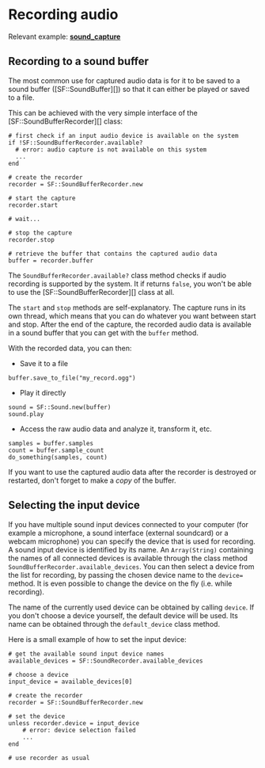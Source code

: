 # Recording audio

Relevant example: **[sound_capture](https://github.com/oprypin/crsfml/tree/master/examples/sound_capture.cr)**

## Recording to a sound buffer

The most common use for captured audio data is for it to be saved to a sound buffer ([SF::SoundBuffer][]) so that it can either be played or saved to a file.

This can be achieved with the very simple interface of the [SF::SoundBufferRecorder][] class:

```crystal
# first check if an input audio device is available on the system
if !SF::SoundBufferRecorder.available?
  # error: audio capture is not available on this system
  ...
end

# create the recorder
recorder = SF::SoundBufferRecorder.new

# start the capture
recorder.start

# wait...

# stop the capture
recorder.stop

# retrieve the buffer that contains the captured audio data
buffer = recorder.buffer
```

The `SoundBufferRecorder.available?` class method checks if audio recording is supported by the system. It if returns `false`, you won't be able to use the [SF::SoundBufferRecorder][] class at all.

The `start` and `stop` methods are self-explanatory. The capture runs in its own thread, which means that you can do whatever you want between start and stop. After the end of the capture, the recorded audio data is available in a sound buffer that you can get with the `buffer` method.

With the recorded data, you can then:

* Save it to a file

```crystal
buffer.save_to_file("my_record.ogg")
```

* Play it directly

```crystal
sound = SF::Sound.new(buffer)
sound.play
```

* Access the raw audio data and analyze it, transform it, etc.

```crystal
samples = buffer.samples
count = buffer.sample_count
do_something(samples, count)
```

If you want to use the captured audio data after the recorder is destroyed or restarted, don't forget to make a *copy* of the buffer.

## Selecting the input device

If you have multiple sound input devices connected to your computer (for example a microphone, a sound interface (external soundcard) or a webcam microphone) you can specify the device that is used for recording. A sound input device is identified by its name. An `Array(String)` containing the names of all connected devices is available through the class method `SoundBufferRecorder.available_devices`. You can then select a device from the list for recording, by passing the chosen device name to the `device=` method. It is even possible to change the device on the fly (i.e. while recording).

The name of the currently used device can be obtained by calling `device`. If you don't choose a device yourself, the default device will be used. Its name can be obtained through the `default_device` class method.

Here is a small example of how to set the input device:

```crystal
# get the available sound input device names
available_devices = SF::SoundRecorder.available_devices

# choose a device
input_device = available_devices[0]

# create the recorder
recorder = SF::SoundBufferRecorder.new

# set the device
unless recorder.device = input_device
    # error: device selection failed
    ...
end

# use recorder as usual
```

<!--

## Custom recording

If storing the captured data in a sound buffer is not what you want, you can write your own recorder. Doing so will allow you to process the audio data while it is captured, (almost) directly from the recording device. This way you can, for example, stream the captured audio over the network, perform real-time analysis on it, etc.

To write your own recorder, you must inherit from the [SF::SoundRecorder][] abstract base class. In fact, [SF::SoundBufferRecorder][] is just a built-in specialization of this class.

You only have a single virtual function to override in your derived class: `onProcessSamples`. It is called every time a new chunk of audio samples is captured, so this is where you implement your specific stuff.

Audio samples are provided to the `onProcessSamples` function every 100 ms. This is currently hard-coded into SFML and you can't change that (unless you modify SFML itself). This may change in the future.

There are also two additional virtual functions that you can optionally override: `onStart` and `onStop`. They are called when the capture starts/stops respectively. They are useful for initialization/cleanup tasks.

Here is the skeleton of a complete derived class:

```crystal
class MyRecorder < SF::SoundRecorder
  def on_start # optional
    # initialize whatever has to be done before the capture starts
    ...

    # return true to start the capture, or false to cancel it
    true
  end

  def on_process_samples(samples, sample_count)
    # do something useful with the new chunk of samples
    ...

    # return true to continue the capture, or false to stop it
    true
  end

  def on_stop # optional
    # clean up whatever has to be done after the capture is finished
    ...
  end
end
```

The `available?`/`start`/`stop` functions are defined in the [SF::SoundRecorder][] base, and thus inherited in every derived classes. This means that you can use any recorder class exactly the same way as the [SF::SoundBufferRecorder][] class above.

```crystal
unless MyRecorder.available?
  # error...
end

recorder = MyRecorder.new
recorder.start
...
recorder.stop
```

## Threading issues

Since recording is done in a separate thread, it is important to know what exactly happens, and where.

`on_start` will be called directly by the `start` function, so it is executed in the same thread that called it. However, `on_process_sample` and `on_stop` will always be called from the internal recording thread that SFML creates.

If your recorder uses data that may be accessed *concurrently* in both the caller thread and in the recording thread, you have to protect it (with a mutex for example) in order to avoid concurrent access, which may cause undefined behavior -- corrupt data being recorded, crashes, etc.

If you're not familiar enough with threading, you can refer to the [corresponding tutorial](../system/thread.md "Threading tutorial") for more information.

-->
